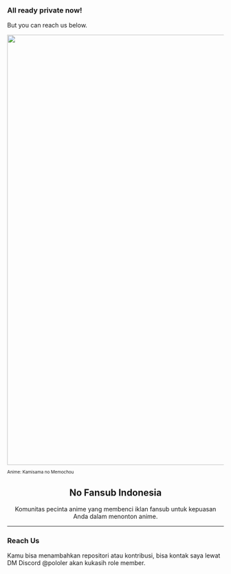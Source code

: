 ### All ready private now!
But you can reach us below.

<div align="center">
    <img src="https://github.com/nofsid/.github/assets/104710750/0ae1c14d-ba8c-4d79-a958-2c46f2c67731" width="1000">
    <p align="left" style="font-size:10px">Anime: Kamisama no Memochou
    <h2>No Fansub Indonesia</h2>
    <p>Komunitas pecinta anime yang membenci iklan fansub untuk kepuasan Anda dalam menonton anime.</p>
</div>

<hr />

### Reach Us
<p>Kamu bisa menambahkan repositori atau kontribusi, bisa kontak saya lewat DM Discord @pololer akan kukasih role member.</p>
